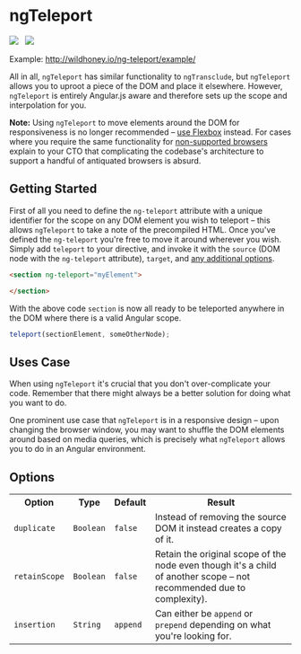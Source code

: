 ngTeleport
===============

<img src="https://travis-ci.org/Wildhoney/ngTeleport.png?branch=master" />
&nbsp;
<img src="https://badge.fury.io/js/ng-teleport.png" />

Example: http://wildhoney.io/ng-teleport/example/

All in all, `ngTeleport` has similar functionality to `ngTransclude`, but `ngTeleport` allows you to uproot a piece of the DOM and place it elsewhere. However, `ngTeleport` is entirely Angular.js aware and therefore sets up the scope and interpolation for you.

**Note:** Using `ngTeleport` to move elements around the DOM for responsiveness is no longer recommended &ndash; [use Flexbox](https://developer.mozilla.org/en-US/docs/Web/Guide/CSS/Flexible_boxes) instead. For cases where you require the same functionality for [non-supported browsers](http://caniuse.com/#search=flexbox) explain to your CTO that complicating the codebase's architecture to support a handful of antiquated browsers is absurd.

Getting Started
---------------

First of all you need to define the `ng-teleport` attribute with a unique identifier for the scope on any DOM element you wish to teleport &ndash; this allows `ngTeleport` to take a note of the precompiled HTML. Once you've defined the `ng-teleport` you're free to move it around wherever you wish. Simply add `teleport` to your directive, and invoke it with the `source` (DOM node with the `ng-teleport` attribute), `target`, and <a href="#options">any additional options</a>.

```html
<section ng-teleport="myElement">

</section>
```

With the above code `section` is now all ready to be teleported anywhere in the DOM where there is a valid Angular scope.

```javascript
teleport(sectionElement, someOtherNode);
```

Uses Case
---------------

When using `ngTeleport` it's crucial that you don't over-complicate your code. Remember that there might always be a better solution for doing what you want to do.

One prominent use case that `ngTeleport` is in a responsive design &ndash; upon changing the browser window, you may want to shuffle the DOM elements around based on media queries, which is precisely what `ngTeleport` allows you to do in an Angular environment.

Options
---------------

<table>
    <tr>
        <th>Option</th>
        <th>Type</th>
        <th>Default</th>
        <th>Result</th>
    </tr>
    <tr>
        <td><code>duplicate</code></td>
        <td><code>Boolean</code></td>
        <td><code>false</code></td>
        <td>Instead of removing the source DOM it instead creates a copy of it.</td>
    </tr>
    <tr>
        <td><code>retainScope</code></td>
        <td><code>Boolean</code></td>
        <td><code>false</code></td>
        <td>Retain the original scope of the node even though it's a child of another scope &ndash; not recommended due to complexity).</td>
    </tr>
    <tr>
        <td><code>insertion</code></td>
        <td><code>String</code></td>
        <td><code>append</code></td>
        <td>Can either be <code>append</code> or <code>prepend</code> depending on what you're looking for.</td>
    </tr>
</table>
